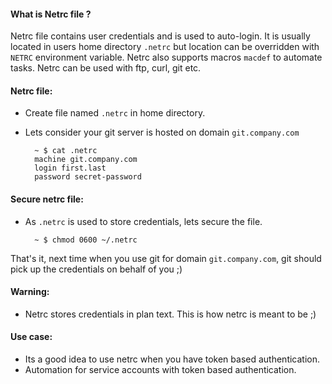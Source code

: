 #### What is Netrc file ?
Netrc file contains user credentials and is used to auto-login. It is usually located in users home directory `.netrc` but location can be overridden with `NETRC` environment variable. Netrc also supports macros `macdef` to automate tasks. Netrc can be used with ftp, curl, git etc.


#### Netrc file:
- Create file named `.netrc` in home directory.
- Lets consider your git server is hosted on domain `git.company.com`

        ~ $ cat .netrc
        machine git.company.com
        login first.last
        password secret-password

#### Secure netrc file:
- As `.netrc` is used to store credentials, lets secure the file.

        ~ $ chmod 0600 ~/.netrc


That's it, next time when you use git for domain `git.company.com`, git should pick up the credentials on behalf of you ;)


#### Warning:
- Netrc stores credentials in plan text. This is how netrc is meant to be ;)


#### Use case:
- Its a good idea to use netrc when you have token based authentication.
- Automation for service accounts with token based authentication.
